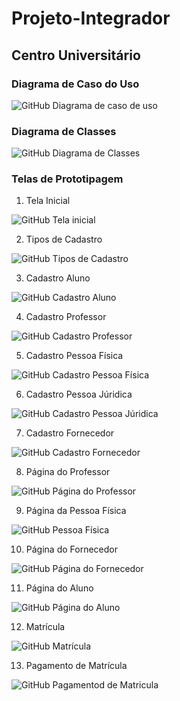# Projeto-Integrador
## Centro Universitário
### Diagrama de Caso do Uso

![GitHub Diagrama de caso de uso](https://github.com/marcelossp01/Projeto-Integrador/blob/main/Diagrama%20de%20caso%20de%20uso.png) 

### Diagrama de Classes

![GitHub Diagrama de Classes](https://github.com/marcelossp01/Projeto-Integrador/blob/main/Diagrama%20de%20casos.png)

### Telas de Prototipagem
1. Tela Inicial

  ![GitHub Tela inicial](https://github.com/marcelossp01/Projeto-Integrador/blob/main/P%C3%A1gina%20inicial.png)

2. Tipos de Cadastro

![GitHub Tipos de Cadastro](https://github.com/marcelossp01/Projeto-Integrador/blob/main/Tipo%20de%20cadastro.png)

3. Cadastro Aluno

![GitHub Cadastro Aluno](https://github.com/marcelossp01/Projeto-Integrador/blob/main/Cadastro%20Aluno.png)
   
4. Cadastro Professor

![GitHub Cadastro Professor](https://github.com/marcelossp01/Projeto-Integrador/blob/main/Cadastro%20Professor.png)
   
5. Cadastro Pessoa Física
  
![GitHub Cadastro Pessoa Física](https://github.com/marcelossp01/Projeto-Integrador/blob/main/Cadastro%20Pessoa%20F%C3%ADsica.png)
   
6. Cadastro Pessoa Júridica

![GitHub Cadastro Pessoa Júridica](https://github.com/marcelossp01/Projeto-Integrador/blob/main/Cadastro%20Pessoa%20Jur%C3%ADdica.png)
    
7. Cadastro Fornecedor

![GitHub Cadastro Fornecedor](https://github.com/marcelossp01/Projeto-Integrador/blob/main/Cadastro%20Fornecedor.png)
    
8. Página do Professor

![GitHub Página do Professor](https://github.com/marcelossp01/Projeto-Integrador/blob/main/Op%C3%A7%C3%B5es%20do%20professor.png)
    
9. Página da Pessoa Física

![GitHub Pessoa Física](https://github.com/marcelossp01/Projeto-Integrador/blob/main/Op%C3%A7%C3%B5es%20da%20pessoa%20f%C3%ADsica.png)
    
10. Página do Fornecedor

![GitHub Página do Fornecedor](https://github.com/marcelossp01/Projeto-Integrador/blob/main/Op%C3%A7%C3%B5es%20Fornecedor.png)
    
11. Página do Aluno

![GitHub Página do Aluno](https://github.com/marcelossp01/Projeto-Integrador/blob/main/Op%C3%A7%C3%B5es%20do%20aluno.png)
    
12. Matrícula

![GitHub Matrícula](https://github.com/marcelossp01/Projeto-Integrador/blob/main/Matricula%20aluno.png)
    
13. Pagamento de Matrícula

![GitHub Pagamentod de Matricula](https://github.com/marcelossp01/Projeto-Integrador/blob/main/Pagamento%20de%20aluno.png)
